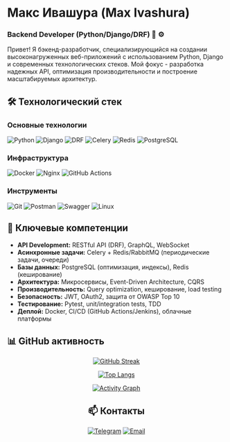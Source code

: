 # Макс Ивашура (Max Ivashura)

### Backend Developer (Python/Django/DRF) 🐍 ⚙️ 

Привет! Я бэкенд-разработчик, специализирующийся на создании высоконагруженных веб-приложений с использованием Python,
Django и современных технологических стеков. Мой фокус - разработка надежных API, оптимизация производительности и
построение масштабируемых архитектур.

## 🛠️ Технологический стек

### Основные технологии

![Python](https://img.shields.io/badge/Python-3776AB?style=for-the-badge&logo=python&logoColor=white)
![Django](https://img.shields.io/badge/Django-092E20?style=for-the-badge&logo=django&logoColor=white)
![DRF](https://img.shields.io/badge/Django_REST-ff1709?style=for-the-badge&logo=django&logoColor=white)
![Celery](https://img.shields.io/badge/Celery-37814A?style=for-the-badge&logo=celery&logoColor=white)
![Redis](https://img.shields.io/badge/Redis-DC382D?style=for-the-badge&logo=redis&logoColor=white)
![PostgreSQL](https://img.shields.io/badge/PostgreSQL-4169E1?style=for-the-badge&logo=postgresql&logoColor=white)

### Инфраструктура

![Docker](https://img.shields.io/badge/Docker-2496ED?style=for-the-badge&logo=docker&logoColor=white)
![Nginx](https://img.shields.io/badge/Nginx-009639?style=for-the-badge&logo=nginx&logoColor=white)
![GitHub Actions](https://img.shields.io/badge/GitHub_Actions-2088FF?style=for-the-badge&logo=github-actions&logoColor=white)

### Инструменты

![Git](https://img.shields.io/badge/Git-F05032?style=for-the-badge&logo=git&logoColor=white)
![Postman](https://img.shields.io/badge/Postman-FF6C37?style=for-the-badge&logo=postman&logoColor=white)
![Swagger](https://img.shields.io/badge/Swagger-85EA2D?style=for-the-badge&logo=swagger&logoColor=black)
![Linux](https://img.shields.io/badge/Linux-FCC624?style=for-the-badge&logo=linux&logoColor=black)

## 🚀 Ключевые компетенции

- **API Development:** RESTful API (DRF), GraphQL, WebSocket
- **Асинхронные задачи:** Celery + Redis/RabbitMQ (периодические задачи, очереди)
- **Базы данных:** PostgreSQL (оптимизация, индексы), Redis (кеширование)
- **Архитектура:** Микросервисы, Event-Driven Architecture, CQRS
- **Производительность:** Query optimization, кеширование, load testing
- **Безопасность:** JWT, OAuth2, защита от OWASP Top 10
- **Тестирование:** Pytest, unit/integration tests, TDD
- **Деплой:** Docker, CI/CD (GitHub Actions/Jenkins), облачные платформы

## 📊 GitHub активность

<div align="center">

[![GitHub Streak](https://streak-stats.demolab.com?user=MaxIvashura&theme=dark&mode=weekly)](https://git.io/streak-stats)

[![Top Langs](https://github-readme-stats.vercel.app/api/top-langs/?username=MaxIvashura&layout=compact&theme=dark&hide=html,css,javascript&exclude_repo=unrelated-repo-name)](https://github.com/anuraghazra/github-readme-stats)

[![Activity Graph](https://github-readme-activity-graph.vercel.app/graph?username=MaxIvashura&theme=github-dark&hide_border=true)](https://github.com/ashutosh00710/github-readme-activity-graph)

## 📫 Контакты

[![Telegram](https://img.shields.io/badge/Telegram-@MaxIvashura-26A5E4?style=flat&logo=telegram)](https://t.me/MaxIvashura)
[![Email](https://img.shields.io/badge/Email-max.ivashura@example.com-D14836?style=flat&logo=gmail&logoColor=white)](mailto:max.ivashura@mail.ru)
